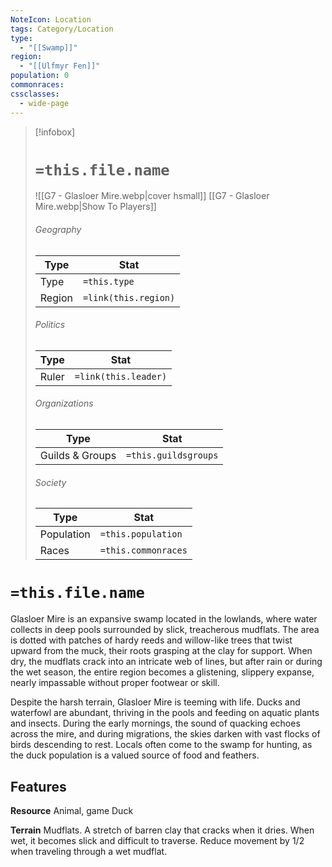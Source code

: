 ```yaml
---
NoteIcon: Location
tags: Category/Location
type: 
  - "[[Swamp]]"
region:
  - "[[Ulfmyr Fen]]"
population: 0
commonraces:
cssclasses:
  - wide-page
---
```


> [!infobox]
> # `=this.file.name`
> ![[G7 - Glasloer Mire.webp|cover hsmall]]
> [[G7 - Glasloer Mire.webp|Show To Players]]
> ###### Geography
> Type |  Stat |
> ---|---|
> Type | `=this.type` |
> Region | `=link(this.region)` |
> ###### Politics
> Type |  Stat |
> ---|---|
> Ruler | `=link(this.leader)` |
> ###### Organizations
> Type |  Stat |
> ---|---|
> Guilds & Groups | `=this.guildsgroups` |
> ###### Society
> Type |  Stat |
> ---|---|
> Population | `=this.population` |
> Races | `=this.commonraces` |

# `=this.file.name`
Glasloer Mire is an expansive swamp located in the lowlands, where water collects in deep pools surrounded by slick, treacherous mudflats. The area is dotted with patches of hardy reeds and willow-like trees that twist upward from the muck, their roots grasping at the clay for support. When dry, the mudflats crack into an intricate web of lines, but after rain or during the wet season, the entire region becomes a glistening, slippery expanse, nearly impassable without proper footwear or skill.

Despite the harsh terrain, Glasloer Mire is teeming with life. Ducks and waterfowl are abundant, thriving in the pools and feeding on aquatic plants and insects. During the early mornings, the sound of quacking echoes across the mire, and during migrations, the skies darken with vast flocks of birds descending to rest. Locals often come to the swamp for hunting, as the duck population is a valued source of food and feathers.

## Features
**Resource**
Animal, game
Duck

**Terrain**
Mudflats. A stretch of barren clay that cracks when it dries. When wet, it becomes slick and difficult to traverse. Reduce movement by 1/2 when traveling through a wet mudflat.
